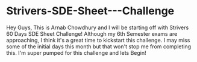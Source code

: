 # Strivers-SDE-Sheet---Challenge
Hey Guys, This is Arnab Chowdhury and I will be starting off with Strivers 60 Days SDE Sheet Challenge! Although my 6th Semester exams are approaching, I think it's a great time to kickstart this challenge. I may miss some of the initial days this month but that won't stop me from completing this. I'm super pumped for this challenge and lets Begin!
